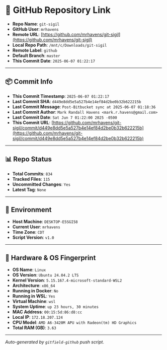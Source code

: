 # 🔗 GitHub Repository Link

- **Repo Name**: `git-sigil`
- **GitHub User**: `mrhavens`
- **Remote URL**: [https://github.com/mrhavens/git-sigil](https://github.com/mrhavens/git-sigil)
- **Local Repo Path**: `/mnt/c/Downloads/git-sigil`
- **Remote Label**: `github`
- **Default Branch**: `master`
- **This Commit Date**: `2025-06-07 01:22:17`

---

## 📦 Commit Info

- **This Commit Timestamp**: `2025-06-07 01:22:17`
- **Last Commit SHA**: `d449e8dd5e5a527b4e14ef84d2be0b32b622215b`
- **Last Commit Message**: `Post-Bitbucket sync at 2025-06-07 01:18:36`
- **Last Commit Author**: `Mark Randall Havens <mark.r.havens@gmail.com>`
- **Last Commit Date**: `Sat Jun 7 01:22:00 2025 -0500`
- **This Commit URL**: [https://github.com/mrhavens/git-sigil/commit/d449e8dd5e5a527b4e14ef84d2be0b32b622215b](https://github.com/mrhavens/git-sigil/commit/d449e8dd5e5a527b4e14ef84d2be0b32b622215b)

---

## 📊 Repo Status

- **Total Commits**: `834`
- **Tracked Files**: `115`
- **Uncommitted Changes**: `Yes`
- **Latest Tag**: `None`

---

## 🧭 Environment

- **Host Machine**: `DESKTOP-E5SGI58`
- **Current User**: `mrhavens`
- **Time Zone**: `CDT`
- **Script Version**: `v1.0`

---

## 🧬 Hardware & OS Fingerprint

- **OS Name**: `Linux`
- **OS Version**: `Ubuntu 24.04.2 LTS`
- **Kernel Version**: `5.15.167.4-microsoft-standard-WSL2`
- **Architecture**: `x86_64`
- **Running in Docker**: `No`
- **Running in WSL**: `Yes`
- **Virtual Machine**: `wsl`
- **System Uptime**: `up 23 hours, 30 minutes`
- **MAC Address**: `00:15:5d:86:d8:cc`
- **Local IP**: `172.18.207.124`
- **CPU Model**: `AMD A6-3420M APU with Radeon(tm) HD Graphics`
- **Total RAM (GB)**: `3.63`

---

_Auto-generated by `gitfield-github` push script._
